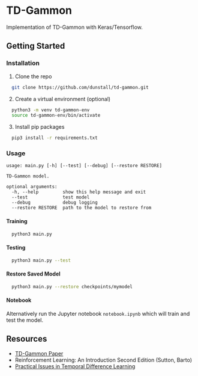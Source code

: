 # TD-Gammon
Implementation of TD-Gammon with Keras/Tensorflow.

## Getting Started

### Installation
1. Clone the repo
```bash
  git clone https://github.com/dunstall/td-gammon.git
```
2. Create a virtual environment (optional)
```bash
  python3 -m venv td-gammon-env
  source td-gammon-env/bin/activate
```

3. Install pip packages
```bash
  pip3 install -r requirements.txt
```

### Usage
```
usage: main.py [-h] [--test] [--debug] [--restore RESTORE]

TD-Gammon model.

optional arguments:
  -h, --help         show this help message and exit
  --test             test model
  --debug            debug logging
  --restore RESTORE  path to the model to restore from
```

#### Training
```bash
  python3 main.py
```

#### Testing
```bash
  python3 main.py --test
```

#### Restore Saved Model
```bash
  python3 main.py --restore checkpoints/mymodel
```

#### Notebook
Alternatively run the Jupyter notebook `notebook.ipynb` which will train and test the model.

## Resources
* [TD-Gammon Paper](https://pdfs.semanticscholar.org/917e/e68192527f0722fac966163f26b7a4e8e5f3.pdf?_ga=2.138006640.1591278561.1609908105-703813112.1609908105)
* Reinforcement Learning: An Introduction Second Edition (Sutton, Barto)
* [Practical Issues in Temporal Difference Learning](https://papers.nips.cc/paper/1991/file/68ce199ec2c5517597ce0a4d89620f55-Paper.pdf)
